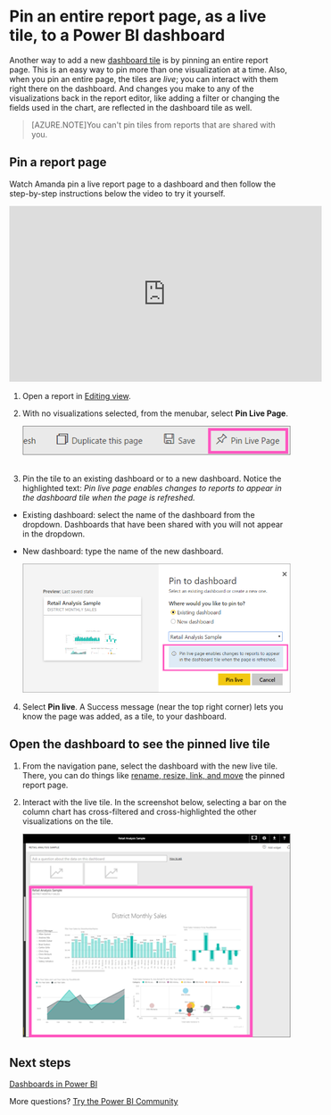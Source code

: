 ﻿<properties
   pageTitle="Pin an entire report page to a Power BI dashboard "
   description="Documentation on how to pin an entire live report page to a Power BI dashboard from a report."
   services="powerbi"
   documentationCenter=""
   authors="mihart"
   manager="erikre"
   backup=""
   editor=""
   tags=""
   featuredVideoId=""
   qualityFocus="no"
   qualityDate=""/>

<tags
   ms.service="powerbi"
   ms.devlang="NA"
   ms.topic="article"
   ms.tgt_pltfrm="NA"
   ms.workload="powerbi"
   ms.date="05/02/2017"
   ms.author="mihart"/>

# Pin an entire report page, as a live tile, to a Power BI dashboard

Another way to add a new [dashboard tile](powerbi-service-dashboard-tiles.md) is by pinning an entire report page.  This is an easy way to pin more than one visualization at a time.  Also, when you pin an entire page, the tiles are *live*; you can interact with them right there on the dashboard. And changes you make to any of the visualizations back in the report editor, like adding a filter or changing the fields used in the chart, are reflected in the dashboard tile as well.  

>[AZURE.NOTE]You can't pin tiles from reports that are shared with you.

## Pin a report page

Watch Amanda pin a live report page to a dashboard and then follow the step-by-step instructions below the video to try it yourself.

<iframe width="560" height="315" src="https://www.youtube.com/embed/EzhfBpPboPA" frameborder="0" allowfullscreen></iframe>


1. Open a report in [Editing view](powerbi-service-interact-with-a-report-in-editing-view.md).

2.  With no visualizations selected, from the menubar, select **Pin Live Page**.

    ![](media/powerbi-service-pin-a-live-tile-to-a-dashboard-from-a-report/pbi-pin-live-page.png) 

3.  Pin the tile to an existing dashboard or to a new dashboard. Notice the highlighted text: *Pin live page enables changes to reports to appear in the dashboard tile when the page is refreshed.*

  -   Existing dashboard: select the name of the dashboard from the dropdown. Dashboards that have been shared with you will not appear in the dropdown.

  -   New dashboard: type the name of the new dashboard.

        ![](media/powerbi-service-pin-a-live-tile-to-a-dashboard-from-a-report/pbi-pin-live-page-dialog.png)

4.  Select **Pin live**. A Success message (near the top right corner) lets you know the page was added, as a tile, to your dashboard.

##  Open the dashboard to see the pinned live tile

1.  From the navigation pane, select the dashboard with the new live tile. There, you can do things like [rename, resize, link, and move](powerbi-service-edit-a-tile-in-a-dashboard.md) the pinned report page.  

6. Interact with the live tile.  In the screenshot below, selecting a bar on the column chart has cross-filtered and cross-highlighted the other visualizations on the tile.

    ![](media/powerbi-service-pin-a-live-tile-to-a-dashboard-from-a-report/pbi-live-tile.png)

## Next steps

[Dashboards in Power BI](powerbi-service-dashboards.md)

More questions? [Try the Power BI Community](http://community.powerbi.com/)
